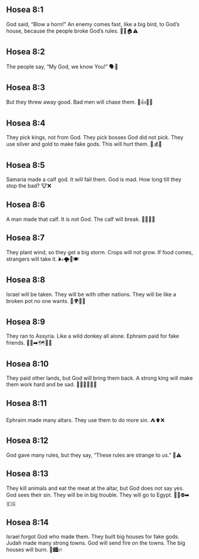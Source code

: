 ## Hosea 8:1
God said, “Blow a horn!” An enemy comes fast, like a big bird, to God’s house, because the people broke God’s rules. 🎺🦅🏠⚠️
## Hosea 8:2
The people say, “My God, we know You!” 🗣️🙏
## Hosea 8:3
But they threw away good. Bad men will chase them. 🚫👍🏃‍♂️
## Hosea 8:4
They pick kings, not from God. They pick bosses God did not pick. They use silver and gold to make fake gods. This will hurt them. 👑💰🗿
## Hosea 8:5
Samaria made a calf god. It will fail them. God is mad. How long till they stop the bad? 🐮❌
## Hosea 8:6
A man made that calf. It is not God. The calf will break. 🧑‍🔧🐮🔨
## Hosea 8:7
They plant wind, so they get a big storm. Crops will not grow. If food comes, strangers will take it. 🌬️🌪️🌾🍽️
## Hosea 8:8
Israel will be taken. They will be with other nations. They will be like a broken pot no one wants. 🧳🌍🫙💔
## Hosea 8:9
They ran to Assyria. Like a wild donkey all alone. Ephraim paid for fake friends. 🏃‍♂️➡️🗺️🐴💸
## Hosea 8:10
They paid other lands, but God will bring them back. A strong king will make them work hard and be sad. 🧑‍🤝‍🧑🔙👑😔
## Hosea 8:11
Ephraim made many altars. They use them to do more sin. ⛺⬆️❌
## Hosea 8:12
God gave many rules, but they say, “These rules are strange to us.” 📖⚠️
## Hosea 8:13
They kill animals and eat the meat at the altar, but God does not say yes. God sees their sin. They will be in big trouble. They will go to Egypt. 🐑🍖⛔➡️🇪🇬
## Hosea 8:14
Israel forgot God who made them. They built big houses for fake gods. Judah made many strong towns. God will send fire on the towns. The big houses will burn. 🧱🏙️🔥
